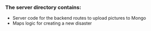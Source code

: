 ### The server directory contains:
 + Server code for the backend routes to upload pictures to Mongo
 + Maps logic for creating a new disaster
